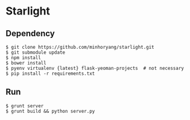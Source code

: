 # Starlight

## Dependency
```console
$ git clone https://github.com/minhoryang/starlight.git
$ git submodule update
$ npm install
$ bower install
$ pyenv virtualenv {latest} flask-yeoman-projects  # not necessary
$ pip install -r requirements.txt
```

## Run
```console
$ grunt server
$ grunt build && python server.py
```
